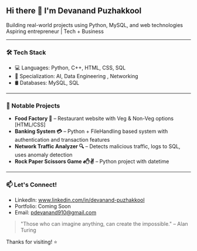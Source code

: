 ## Hi there 👋 I'm Devanand Puzhakkool
  
 Building real-world projects using Python, MySQL, and web technologies  
Aspiring entrepreneur | Tech + Business  

---

### 🛠️ Tech Stack
- 💻 Languages: Python, C++, HTML, CSS, SQL
- 🧠 Specialization: AI, Data Engineering , Networking
- 🛢️ Databases: MySQL, SQL
  
---

### 💼 Notable Projects
- **Food Factory 🍔** – Restaurant website with Veg & Non-Veg options [HTML/CSS]
- **Banking System 💳** – Python + FileHandling based system with authentication and transaction features
- **Network Traffic Analyzer 🔍** – Detects malicious traffic, logs to SQL, uses anomaly detection
- **Rock Paper Scissors Game ✊✋✌️** – Python project with datetime

---

### 📫 Let's Connect!
- LinkedIn: www.linkedin.com/in/devanand-puzhakkool
- Portfolio: Coming Soon
- Email: pdevanand910@gmail.com

> "Those who can imagine anything, can create the impossible." – Alan Turing

Thanks for visiting! ⭐


<!--
**AuthurShelby/AuthurShelby** is a ✨ _special_ ✨ repository because its `README.md` (this file) appears on your GitHub profile.

Here are some ideas to get you started:

- 🔭 I’m currently working on ...
- 🌱 I’m currently learning ...
- 👯 I’m looking to collaborate on ...
- 🤔 I’m looking for help with ...
- 💬 Ask me about ...
- 📫 How to reach me: ...
- 😄 Pronouns: ...
- ⚡ Fun fact: ...
-->
